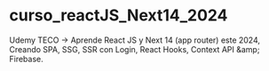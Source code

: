 # curso_reactJS_Next14_2024
Udemy TECO -> Aprende React JS y Next 14 (app router) este 2024, Creando SPA, SSG, SSR con Login, React Hooks, Context API &amp;amp; Firebase.
